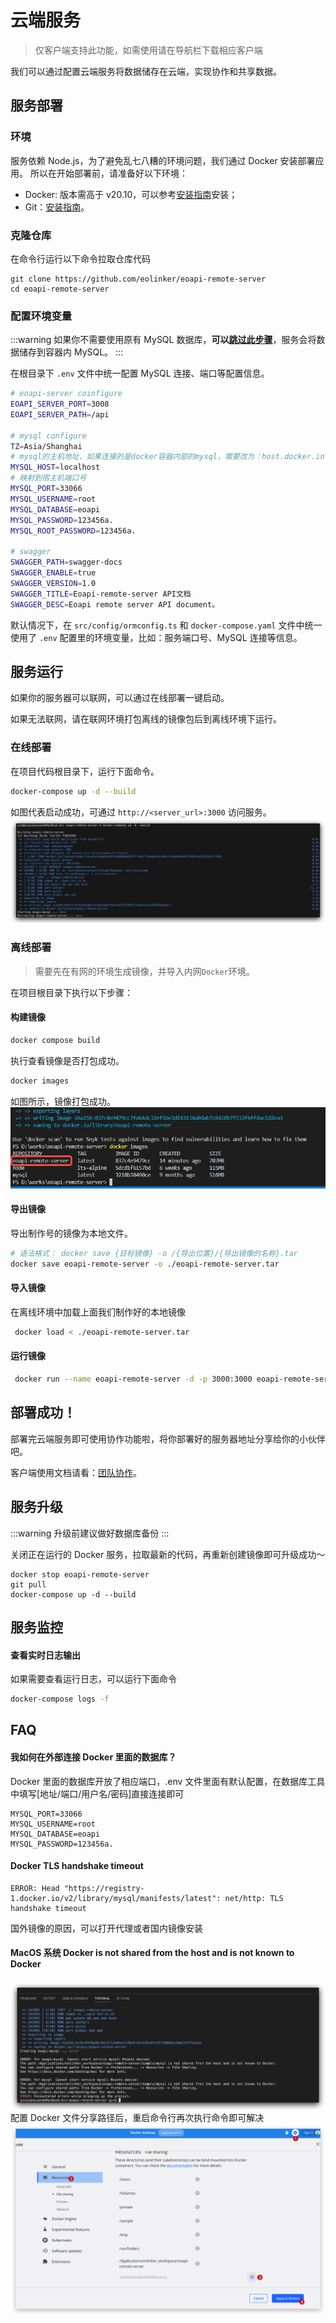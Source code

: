 # 云端服务

> 仅客户端支持此功能，如需使用请在导航栏下载相应客户端

我们可以通过配置云端服务将数据储存在云端，实现协作和共享数据。
## 服务部署
### 环境

服务依赖 Node.js，为了避免乱七八糟的环境问题，我们通过 Docker 安装部署应用。
所以在开始部署前，请准备好以下环境：

- Docker: 版本需高于 v20.10，可以参考[安装指南](https://www.runoob.com/docker/macos-docker-install.html)安装；
- Git：[安装指南](https://git-scm.com/book/zh/v2/%E8%B5%B7%E6%AD%A5-%E5%AE%89%E8%A3%85-Git)。

<!-- - 调试可以使用[桌面端下载](https://www.docker.com/products/docker-desktop/) -->

### 克隆仓库

在命令行运行以下命令拉取仓库代码

```
git clone https://github.com/eolinker/eoapi-remote-server
cd eoapi-remote-server
```

### 配置环境变量

:::warning
如果你不需要使用原有 MySQL 数据库，**可以[跳过此步骤](#使用-docker-一键启动)**，服务会将数据储存到容器内 MySQL。
:::

在根目录下 `.env` 文件中统一配置 MySQL 连接、端口等配置信息。

```bash
# eoapi-server coinfigure
EOAPI_SERVER_PORT=3008
EOAPI_SERVER_PATH=/api

# mysql configure
TZ=Asia/Shanghai
# mysql的主机地址，如果连接的是docker容器内部的mysql，需要改为：host.docker.internal
MYSQL_HOST=localhost
# 映射到宿主机端口号
MYSQL_PORT=33066
MYSQL_USERNAME=root
MYSQL_DATABASE=eoapi
MYSQL_PASSWORD=123456a.
MYSQL_ROOT_PASSWORD=123456a.

# swagger
SWAGGER_PATH=swagger-docs
SWAGGER_ENABLE=true
SWAGGER_VERSION=1.0
SWAGGER_TITLE=Eoapi-remote-server API文档
SWAGGER_DESC=Eoapi remote server API document。
```

默认情况下，在 `src/config/ormconfig.ts` 和 `docker-compose.yaml` 文件中统一使用了 `.env` 配置里的环境变量，比如：服务端口号、MySQL 连接等信息。

## 服务运行

如果你的服务器可以联网，可以通过在线部署一键启动。

如果无法联网，请在联网环境打包离线的镜像包后到离线环境下运行。

### 在线部署

在项目代码根目录下，运行下面命令。

```bash
docker-compose up -d --build
```

如图代表启动成功，可通过 `http://<server_url>:3000` 访问服务。
![](../assets/images/2022-09-28-17-43-50.png)

### 离线部署

> 需要先在有网的环境生成镜像，并导入内网`Docker`环境。

在项目根目录下执行以下步骤：

#### 构建镜像

```bash
docker compose build
```

执行查看镜像是否打包成功。

```bash
docker images
```

如图所示，镜像打包成功。
![](../assets/images/2022-09-29-10-14-49.png)

#### 导出镜像

导出制作号的镜像为本地文件。

```bash
# 语法格式： docker save {目标镜像} -o /{导出位置}/{导出镜像的名称}.tar
docker save eoapi-remote-server -o ./eoapi-remote-server.tar
```

#### 导入镜像

在离线环境中加载上面我们制作好的本地镜像

```bash
 docker load < ./eoapi-remote-server.tar
```

#### 运行镜像

```bash
 docker run --name eoapi-remote-server -d -p 3000:3000 eoapi-remote-server
```
## 部署成功！

部署完云端服务即可使用协作功能啦，将你部署好的服务器地址分享给你的小伙伴吧。

客户端使用文档请看：[团队协作](/docs/collaborate.md)。

## 服务升级

:::warning
升级前建议做好数据库备份
:::

关闭正在运行的 Docker 服务，拉取最新的代码，再重新创建镜像即可升级成功～

```
docker stop eoapi-remote-server
git pull
docker-compose up -d --build
```

## 服务监控

#### 查看实时日志输出

如果需要查看运行日志，可以运行下面命令

```bash
docker-compose logs -f
```
## FAQ

#### 我如何在外部连接 Docker 里面的数据库？

Docker 里面的数据库开放了相应端口，.env 文件里面有默认配置，在数据库工具中填写[地址/端口/用户名/密码]直接连接即可

```
MYSQL_PORT=33066
MYSQL_USERNAME=root
MYSQL_DATABASE=eoapi
MYSQL_PASSWORD=123456a.
```

#### Docker TLS handshake timeout

```shell
ERROR: Head "https://registry-1.docker.io/v2/library/mysql/manifests/latest": net/http: TLS handshake timeout
```

国外镜像的原因，可以打开代理或者国内镜像安装

#### MacOS 系统 Docker is not shared from the host and is not known to Docker

![](../assets/images/2022-09-28-17-36-05.png)
配置 Docker 文件分享路径后，重启命令行再次执行命令即可解决
![](../assets/images/2022-09-28-17-37-57.png)

